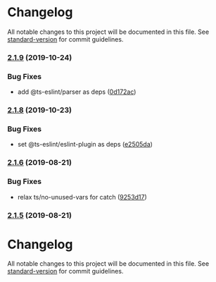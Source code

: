 # Changelog

All notable changes to this project will be documented in this file. See [standard-version](https://github.com/conventional-changelog/standard-version) for commit guidelines.

### [2.1.9](https://github.com/unional/eslint-plugin-harmony/compare/v2.1.8...v2.1.9) (2019-10-24)


### Bug Fixes

* add @ts-eslint/parser as deps ([0d172ac](https://github.com/unional/eslint-plugin-harmony/commit/0d172ace769fd25709332f07fac485b11fbe46b5))

### [2.1.8](https://github.com/unional/eslint-plugin-harmony/compare/v2.1.7...v2.1.8) (2019-10-23)


### Bug Fixes

* set @ts-eslint/eslint-plugin as deps ([e2505da](https://github.com/unional/eslint-plugin-harmony/commit/e2505da6108c22c413bf4bfde3086ecefb479e59))

### [2.1.6](https://github.com/unional/eslint-plugin-harmony/compare/v2.1.5...v2.1.6) (2019-08-21)


### Bug Fixes

* relax ts/no-unused-vars for catch ([9253d17](https://github.com/unional/eslint-plugin-harmony/commit/9253d17))

### [2.1.5](https://github.com/unional/eslint-plugin-harmony/compare/v2.1.3...v2.1.5) (2019-08-21)

# Changelog

All notable changes to this project will be documented in this file. See [standard-version](https://github.com/conventional-changelog/standard-version) for commit guidelines.
